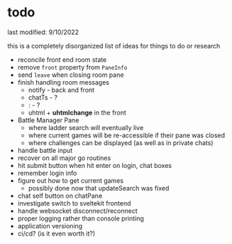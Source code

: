 # todo

last modified: 9/10/2022

this is a completely disorganized list of ideas for things to do or research

* reconcile front end room state
* remove `front` property from `PaneInfo`
* send `leave` when closing room pane
* finish handling room messages
  * notify - back and front
  * chatTs - ?
  * : - ?
  * uhtml + **uhtmlchange** in the front
* Battle Manager Pane
  * where ladder search will eventually live
  * where current games will be re-accessible if their pane was closed
  * where challenges can be displayed (as well as in private chats)
* handle battle input
* recover on all major go routines
* hit submit button when hit enter on login, chat boxes
* remember login info
* figure out how to get current games
  * possibly done now that updateSearch was fixed
* chat self button on chatPane
* investigate switch to sveltekit frontend
* handle websocket disconnect/reconnect
* proper logging rather than console printing
* application versioning
* ci/cd? (is it even worth it?)
